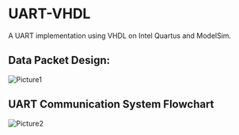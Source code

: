 # UART-VHDL

A UART implementation using VHDL on Intel Quartus and ModelSim.

## Data Packet Design:
![Picture1](https://github.com/yousefelsonbaty/UART-VHDL/assets/126959659/baec5967-6f68-4118-b950-3baf281a65db)

## UART Communication System Flowchart

![Picture2](https://github.com/yousefelsonbaty/UART-VHDL/assets/126959659/1b59d008-1a0d-422f-bc5f-3469d50b1204)
